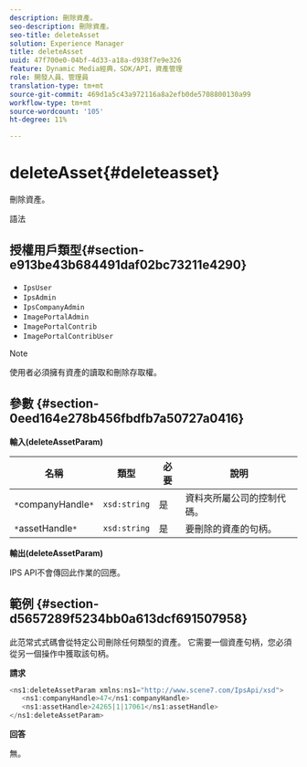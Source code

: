 ```yaml
---
description: 刪除資產。
seo-description: 刪除資產。
seo-title: deleteAsset
solution: Experience Manager
title: deleteAsset
uuid: 47f700e0-04bf-4d33-a18a-d938f7e9e326
feature: Dynamic Media經典，SDK/API，資產管理
role: 開發人員、管理員
translation-type: tm+mt
source-git-commit: 469d1a5c43a972116a8a2efb0de5708800130a99
workflow-type: tm+mt
source-wordcount: '105'
ht-degree: 11%

---
```



# deleteAsset{#deleteasset}

刪除資產。

語法

## 授權用戶類型{#section-e913be43b684491daf02bc73211e4290}

* `IpsUser`
* `IpsAdmin`
* `IpsCompanyAdmin`
* `ImagePortalAdmin`
* `ImagePortalContrib`
* `ImagePortalContribUser`

>[!NOTE]
>
>使用者必須擁有資產的讀取和刪除存取權。

## 參數 {#section-0eed164e278b456fbdfb7a50727a0416}

**輸入(deleteAssetParam)**

| 名稱 | 類型 | 必要 | 說明 |
|---|---|---|---|
| `*`companyHandle`*` | `xsd:string` | 是 | 資料夾所屬公司的控制代碼。 |
| `*`assetHandle`*` | `xsd:string` | 是 | 要刪除的資產的句柄。 |

**輸出(deleteAssetParam)**

IPS API不會傳回此作業的回應。

## 範例 {#section-d5657289f5234bb0a613dcf691507958}

此范常式式碼會從特定公司刪除任何類型的資產。 它需要一個資產句柄，您必須從另一個操作中獲取該句柄。

**請求**

```java
<ns1:deleteAssetParam xmlns:ns1="http://www.scene7.com/IpsApi/xsd">
   <ns1:companyHandle>47</ns1:companyHandle>
   <ns1:assetHandle>24265|1|17061</ns1:assetHandle>
</ns1:deleteAssetParam>
```

**回答**

無。
